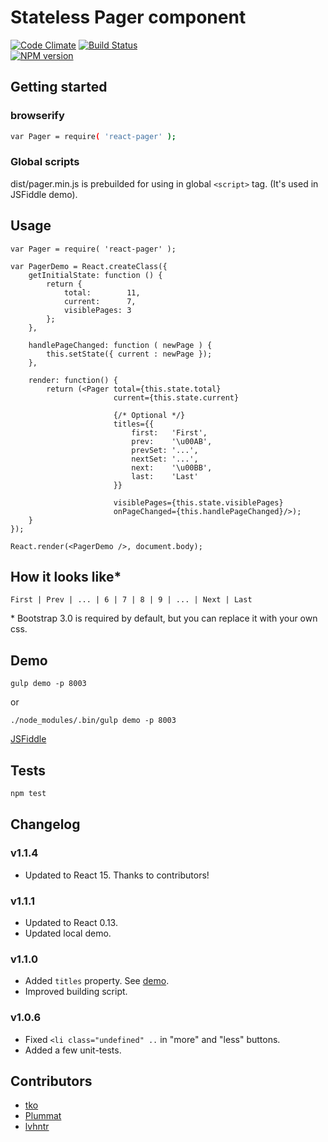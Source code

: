 # Stateless Pager component
[![Code Climate][cc-image]][cc-url]
[![Build Status][travis-image]][travis-url]<br />
[![NPM version][npm-stats]][npm-url]


## Getting started
### browserify
```sh
var Pager = require( 'react-pager' );
```

### Global scripts
dist/pager.min.js is prebuilded for using in global `<script>` tag.
(It's used in JSFiddle demo).


## Usage
```
var Pager = require( 'react-pager' );

var PagerDemo = React.createClass({
    getInitialState: function () {
        return {
            total:        11,
            current:      7,
            visiblePages: 3
        };
    },
    
    handlePageChanged: function ( newPage ) {
        this.setState({ current : newPage });
    },
    
    render: function() {
        return (<Pager total={this.state.total}
                       current={this.state.current}
                       
                       {/* Optional */}
                       titles={{
                           first:   'First',
                           prev:    '\u00AB',
                           prevSet: '...',
                           nextSet: '...',
                           next:    '\u00BB',
                           last:    'Last'
                       }}
                       
                       visiblePages={this.state.visiblePages}
                       onPageChanged={this.handlePageChanged}/>);
    }
});

React.render(<PagerDemo />, document.body);
```


## How it looks like*
```
First | Prev | ... | 6 | 7 | 8 | 9 | ... | Next | Last
```

\* Bootstrap 3.0 is required by default, but you can replace it with your own css.


## Demo
```shell
gulp demo -p 8003 
```
or
```shell
./node_modules/.bin/gulp demo -p 8003
```

[JSFiddle](http://jsfiddle.net/azaviruha/69z2wepo/4060/)


## Tests
```sh
npm test
```

## Changelog
### v1.1.4
* Updated to React 15. Thanks to contributors!

### v1.1.1
* Updated to React 0.13.
* Updated local demo. 

### v1.1.0
* Added `titles` property. See [demo](http://jsfiddle.net/azaviruha/kb3gN/10213/).
* Improved building script.

### v1.0.6
* Fixed `<li class="undefined" ..` in "more" and "less" buttons.
* Added a few unit-tests.


## Contributors
* [tko](https://github.com/tko)
* [Plummat](https://github.com/Plummat)
* [lvhntr](https://github.com/lvhntr)


[npm-stats]: https://nodei.co/npm/react-pager.png?compact=true
[npm-url]: https://www.npmjs.org/package/react-pager
[cc-image]: https://codeclimate.com/github/AZaviruha/pager/badges/gpa.svg
[cc-url]: https://codeclimate.com/github/AZaviruha/pager
[travis-image]: https://travis-ci.org/AZaviruha/pager.svg?branch=master
[travis-url]: https://travis-ci.org/AZaviruha/pager
